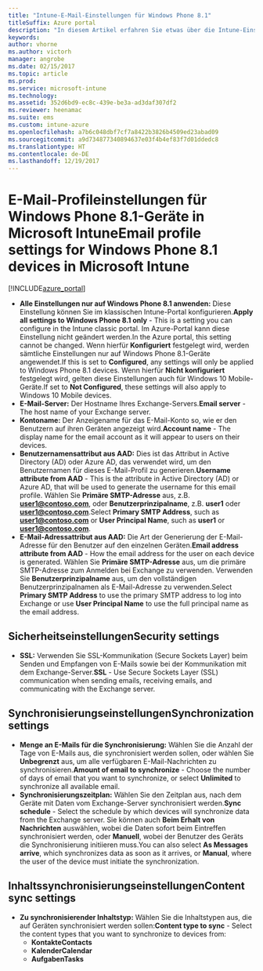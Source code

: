 ```yaml
---
title: "Intune-E-Mail-Einstellungen für Windows Phone 8.1"
titleSuffix: Azure portal
description: "In diesem Artikel erfahren Sie etwas über die Intune-Einstellungen, die Sie zum Konfigurieren von E-Mail-Verbindungen auf Windows Phone 8.1-Geräten verwenden können."
keywords: 
author: vhorne
ms.author: victorh
manager: angrobe
ms.date: 02/15/2017
ms.topic: article
ms.prod: 
ms.service: microsoft-intune
ms.technology: 
ms.assetid: 352d6bd9-ec8c-439e-be3a-ad3daf307df2
ms.reviewer: heenamac
ms.suite: ems
ms.custom: intune-azure
ms.openlocfilehash: a7b6c048dbf7cf7a8422b3826b4509ed23abad09
ms.sourcegitcommit: a9d734877340894637e03f4b4ef83f7d01ddedc8
ms.translationtype: HT
ms.contentlocale: de-DE
ms.lasthandoff: 12/19/2017
---
```

# <a name="email-profile-settings-for-windows-phone-81-devices-in-microsoft-intune"></a><span data-ttu-id="f9aa0-103">E-Mail-Profileinstellungen für Windows Phone 8.1-Geräte in Microsoft Intune</span><span class="sxs-lookup"><span data-stu-id="f9aa0-103">Email profile settings for Windows Phone 8.1 devices in Microsoft Intune</span></span>

[!INCLUDE[azure_portal](./includes/azure_portal.md)]


- <span data-ttu-id="f9aa0-104">**Alle Einstellungen nur auf Windows Phone 8.1 anwenden:** Diese Einstellung können Sie im klassischen Intune-Portal konfigurieren.</span><span class="sxs-lookup"><span data-stu-id="f9aa0-104">**Apply all settings to Windows Phone 8.1 only** - This is a setting you can configure in the Intune classic portal.</span></span> <span data-ttu-id="f9aa0-105">Im Azure-Portal kann diese Einstellung nicht geändert werden.</span><span class="sxs-lookup"><span data-stu-id="f9aa0-105">In the Azure portal, this setting cannot be changed.</span></span> <span data-ttu-id="f9aa0-106">Wenn hierfür **Konfiguriert** festgelegt wird, werden sämtliche Einstellungen nur auf Windows Phone 8.1-Geräte angewendet.</span><span class="sxs-lookup"><span data-stu-id="f9aa0-106">If this is set to **Configured**, any settings will only be applied to Windows Phone 8.1 devices.</span></span> <span data-ttu-id="f9aa0-107">Wenn hierfür **Nicht konfiguriert** festgelegt wird, gelten diese Einstellungen auch für Windows 10 Mobile-Geräte.</span><span class="sxs-lookup"><span data-stu-id="f9aa0-107">If set to **Not Configured**, these settings will also apply to Windows 10 Mobile devices.</span></span>
- <span data-ttu-id="f9aa0-108">**E-Mail-Server:** Der Hostname Ihres Exchange-Servers.</span><span class="sxs-lookup"><span data-stu-id="f9aa0-108">**Email server** - The host name of your Exchange server.</span></span>
- <span data-ttu-id="f9aa0-109">**Kontoname:** Der Anzeigename für das E-Mail-Konto so, wie er den Benutzern auf ihren Geräten angezeigt wird.</span><span class="sxs-lookup"><span data-stu-id="f9aa0-109">**Account name** - The display name for the email account as it will appear to users on their devices.</span></span>
- <span data-ttu-id="f9aa0-110">**Benutzernamensattribut aus AAD:** Dies ist das Attribut in Active Directory (AD) oder Azure AD, das verwendet wird, um den Benutzernamen für dieses E-Mail-Profil zu generieren.</span><span class="sxs-lookup"><span data-stu-id="f9aa0-110">**Username attribute from AAD** - This is the attribute in Active Directory (AD) or Azure AD, that will be used to generate the username for this email profile.</span></span> <span data-ttu-id="f9aa0-111">Wählen Sie **Primäre SMTP-Adresse** aus, z.B. **user1@contoso.com**, oder **Benutzerprinzipalname**, z.B. **user1** oder **user1@contoso.com**.</span><span class="sxs-lookup"><span data-stu-id="f9aa0-111">Select **Primary SMTP Address**, such as **user1@contoso.com** or **User Principal Name**, such as **user1** or **user1@contoso.com**.</span></span>
- <span data-ttu-id="f9aa0-112">**E-Mail-Adressattribut aus AAD:** Die Art der Generierung der E-Mail-Adresse für den Benutzer auf den einzelnen Geräten.</span><span class="sxs-lookup"><span data-stu-id="f9aa0-112">**Email address attribute from AAD** - How the email address for the user on each device is generated.</span></span> <span data-ttu-id="f9aa0-113">Wählen Sie **Primäre SMTP-Adresse** aus, um die primäre SMTP-Adresse zum Anmelden bei Exchange zu verwenden. Verwenden Sie **Benutzerprinzipalname** aus, um den vollständigen Benutzerprinzipalnamen als E-Mail-Adresse zu verwenden.</span><span class="sxs-lookup"><span data-stu-id="f9aa0-113">Select **Primary SMTP Address** to use the primary SMTP address to log into Exchange or use **User Principal Name** to use the full principal name as the email address.</span></span>


## <a name="security-settings"></a><span data-ttu-id="f9aa0-114">Sicherheitseinstellungen</span><span class="sxs-lookup"><span data-stu-id="f9aa0-114">Security settings</span></span>

- <span data-ttu-id="f9aa0-115">**SSL:** Verwenden Sie SSL-Kommunikation (Secure Sockets Layer) beim Senden und Empfangen von E-Mails sowie bei der Kommunikation mit dem Exchange-Server.</span><span class="sxs-lookup"><span data-stu-id="f9aa0-115">**SSL** - Use Secure Sockets Layer (SSL) communication when sending emails, receiving emails, and communicating with the Exchange server.</span></span>



## <a name="synchronization-settings"></a><span data-ttu-id="f9aa0-116">Synchronisierungseinstellungen</span><span class="sxs-lookup"><span data-stu-id="f9aa0-116">Synchronization settings</span></span>

- <span data-ttu-id="f9aa0-117">**Menge an E-Mails für die Synchronisierung:** Wählen Sie die Anzahl der Tage von E-Mails aus, die synchronisiert werden sollen, oder wählen Sie **Unbegrenzt** aus, um alle verfügbaren E-Mail-Nachrichten zu synchronisieren.</span><span class="sxs-lookup"><span data-stu-id="f9aa0-117">**Amount of email to synchronize** - Choose the number of days of email that you want to synchronize, or select **Unlimited** to synchronize all available email.</span></span>
- <span data-ttu-id="f9aa0-118">**Synchronisierungszeitplan:** Wählen Sie den Zeitplan aus, nach dem Geräte mit Daten vom Exchange-Server synchronisiert werden.</span><span class="sxs-lookup"><span data-stu-id="f9aa0-118">**Sync schedule** - Select the schedule by which devices will synchronize data from the Exchange server.</span></span> <span data-ttu-id="f9aa0-119">Sie können auch **Beim Erhalt von Nachrichten** auswählen, wobei die Daten sofort beim Eintreffen synchronisiert werden, oder **Manuell**, wobei der Benutzer des Geräts die Synchronisierung initiieren muss.</span><span class="sxs-lookup"><span data-stu-id="f9aa0-119">You can also select **As Messages arrive**, which synchronizes data as soon as it arrives, or **Manual**, where the user of the device must initiate the synchronization.</span></span>

## <a name="content-sync-settings"></a><span data-ttu-id="f9aa0-120">Inhaltssynchronisierungseinstellungen</span><span class="sxs-lookup"><span data-stu-id="f9aa0-120">Content sync settings</span></span>

- <span data-ttu-id="f9aa0-121">**Zu synchronisierender Inhaltstyp:** Wählen Sie die Inhaltstypen aus, die auf Geräten synchronisiert werden sollen:</span><span class="sxs-lookup"><span data-stu-id="f9aa0-121">**Content type to sync** - Select the content types that you want to synchronize to devices from:</span></span>
    - <span data-ttu-id="f9aa0-122">**Kontakte**</span><span class="sxs-lookup"><span data-stu-id="f9aa0-122">**Contacts**</span></span>
    - <span data-ttu-id="f9aa0-123">**Kalender**</span><span class="sxs-lookup"><span data-stu-id="f9aa0-123">**Calendar**</span></span>
    - <span data-ttu-id="f9aa0-124">**Aufgaben**</span><span class="sxs-lookup"><span data-stu-id="f9aa0-124">**Tasks**</span></span>
